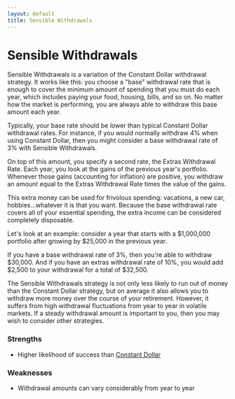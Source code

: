 ```yaml
---
layout: default
title: Sensible Withdrawals
---
```


# Sensible Withdrawals

Sensible Withdrawals is a variation of the Constant Dollar withdrawal strategy.
It works like this: you choose a "base" withdrawal rate that is enough to cover
the minimum amount of spending that you must do each year, which includes paying
your food, housing, bills, and so on. No matter how the market is performing,
you are always able to withdraw this base amount each year.

Typically, your base rate should be lower than typical Constant Dollar
withdrawal rates. For instance, if you would normally withdraw 4% when using
Constant Dollar, then you might consider a base withdrawal rate of 3% with
Sensible Withdrawals.

On top of this amount, you specify a second rate, the Extras Withdrawal Rate.
Each year, you look at the gains of the previous year's portfolio. Whenever
those gains (accounting for inflation) are positive, you withdraw an amount
equal to the Extras Withdrawal Rate times the value of the gains.

This extra money can be used for frivolous spending: vacations, a new car,
hobbies...whatever it is that you want. Because the base withdrawal rate covers
all of your essential spending, the extra income can be considered completely
disposable.

Let's look at an example: consider a year that starts with a
$1,000,000
portfolio after growing by $25,000 in the previous year.

If you have a base withdrawal rate of 3%, then you're able to withdraw
$30,000. And if you have an extras withdrawal rate of 10%, you would add
$2,500
to your withdrawal for a total of \$32,500.

The Sensible Withdrawals strategy is not only less likely to run out of money
than the Constant Dollar strategy, but on average it also allows you to withdraw
more money over the course of your retirement. However, it suffers from high
withdrawal fluctuations from year to year in volatile markets. If a steady
withdrawal amount is important to you, then you may wish to consider other
strategies.

### Strengths

- Higher likelihood of success than [Constant Dollar](../constant-dollar)

### Weaknesses

- Withdrawal amounts can vary considerably from year to year
